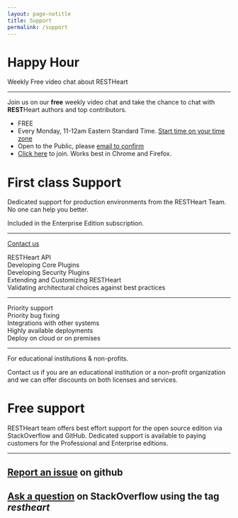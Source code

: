 ```yaml
---
layout: page-notitle
title: Support
permalink: /support
---
```


<div class="alert mb-2" role="alert">
    <h1><span class="far fa-comment-dots mr-2 text-success"></span>Happy Hour</h1>
    <p class="lead">Weekly Free video chat about RESTHeart</p>
    <hr class="mt-1 mb-4">
    <p class="mb-4">
        Join us on our <span class="text-success"><strong>free</strong></span> weekly video chat and take the chance to chat with <strong>REST</strong>Heart authors and top contributors.
    </p>
    <ul class="fa-ul">
        <li><span class="fa-li fa fa-dollar-sign font-weight-light"></span>FREE</li>
        <li><span class="fa-li fa fa-hourglass font-weight-light"></span>Every Monday, 11-12am Eastern Standard Time. <a class="small" href="https://www.thetimezoneconverter.com/?t=11%3A00%20am&tz=Eastern%20Standard%20Time%20(EST)&" target="_black">Start time on your time zone</a></li>
        <li><span class="fa-li fa fa-envelope font-weight-light"></span>Open to the Public, please <a href="mailto:ask@restheart.org?subject=Happy%20Hour%20RSVP">email to confirm</a></li>
        <li><span class="fa-li fa fa-video font-weight-light"></span><a href="https://whereby.com/restheart" target="_blank">Click here</a> to join. Works best in Chrome and Firefox.
        </li>
    </ul>
</div>

<div class="alert" role="alert">
    <h1><span class="far fa-check-circle text-success mr-2"></span>First class Support</h1>
    <p class="lead">
        Dedicated support for production environments from the RESTHeart Team. No one can help you better.
    </p>
    <p class="lead">
        Included in the Enterprise Edition subscription.
    </p>
    <hr class="mt-1 mb-4">
    <p class="lead">
        <a href="mailto:ask@restheart.org?subject=RESTHeart support inquiry" class="btn btn-primary mr-2">Contact us</a>
    </p>
</div>

<div class="row jumbotron bg-red text-white">
    <div class="col-lg-4 col-12 lead">
        <div class="mb-1">RESTHeart API</div>
        <div class="mb-1">Developing Core Plugins</div>
        <div class="mb-1">Developing Security Plugins</div>
        <div class="mb-1">Extending and Customizing RESTHeart</div>
        <div>Validating architectural choices against best practices</div>
    </div>
    <div class="col-lg-4 col-12 lead">
        <hr class="d-lg-none my-3"/>
        <div class="mb-1">Priority support</div>
        <div class="mb-1">Priority bug fixing</div>
        <div class="mb-1">Integrations with other systems</div>
        <div class="mb-1">Highly available deployments</div>
        <div>Deploy on cloud or on premises</div>
    </div>
    <div class="col-lg-4 col-12 lead">
        <hr class="d-lg-none my-3"/>
        <p class="mb-1">For educational institutions & non-profits.</p>
        <p>Contact us if you are an educational institution or a non-profit organization and we can offer discounts on both licenses and services.</p>
    </div>
</div>

<div class="alert" role="alert">
    <h1><span class="fab fa-github mr-2"></span>Free support</h1>
    <p class="lead">
        RESTHeart team offers best effort support for the open source edition via StackOverflow and GitHub. Dedicated support is available to paying customers for the Professional and Enterprise editions. 
    </p>
    <hr class="mt-1 mb-4">
    <h2>
        <a href="https://github.com/SoftInstigate/restheart/issues/new" class="btn btn-primary mr-2">Report an issue</a> on github
    </h2>
    <h2>
        <a href="https://stackoverflow.com/questions/tagged/restheart" class="btn btn-primary mr-2">Ask a question</a> on StackOverflow using the tag <i>restheart</i>
    </h2>
</div>